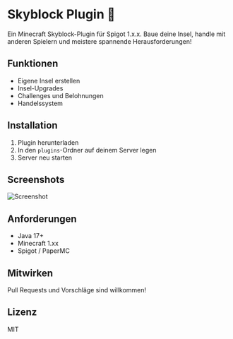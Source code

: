# Skyblock Plugin 🌳

Ein Minecraft Skyblock-Plugin für Spigot 1.x.x. Baue deine Insel, handle mit anderen Spielern und meistere spannende Herausforderungen!

## Funktionen
- Eigene Insel erstellen
- Insel-Upgrades
- Challenges und Belohnungen
- Handelssystem

## Installation
1. Plugin herunterladen
2. In den `plugins`-Ordner auf deinem Server legen
3. Server neu starten

## Screenshots
![Screenshot](Link_zu_Screenshot)

## Anforderungen
- Java 17+
- Minecraft 1.xx
- Spigot / PaperMC

## Mitwirken
Pull Requests und Vorschläge sind willkommen!

## Lizenz
MIT
